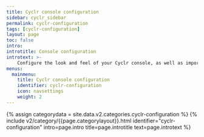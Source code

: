 ```yaml
---
title: Cyclr console configuration
sidebar: cyclr_sidebar
permalink: cyclr-configuration
tags: [cyclr-configuration]
layout: page
toc: false
intro: 
introtitle: Console configuration
introtext: >-
    Configure the look and feel of your Cyclr console, as well as important security, data and performance settings.
menus:
  mainmenu:
    title: Cyclr console configuration
    identifier: cyclr-configuration
    icon: navsettings
    weight: 2
---
```

{% assign categorydata = site.data.v2.categories.cyclr-configuration %}
{% include v2/category/{{page.categorylayout}}.html identifier="cyclr-configuration" intro=page.intro title=page.introtitle text=page.introtext %}
